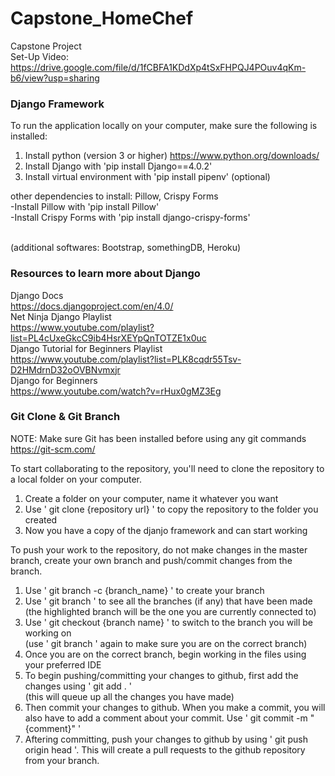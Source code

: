 # Capstone_HomeChef
Capstone Project <br>
Set-Up Video: https://drive.google.com/file/d/1fCBFA1KDdXp4tSxFHPQJ4POuv4qKm-b6/view?usp=sharing

### Django Framework
To run the application locally on your computer, make sure the following is installed:
1. Install python (version 3 or higher) https://www.python.org/downloads/
2. Install Django with 'pip install Django==4.0.2'
4. Install virtual environment with 'pip install pipenv' (optional)

other dependencies to install: Pillow, Crispy Forms <br>
-Install Pillow with 'pip install Pillow'<br>
-Install Crispy Forms with 'pip install django-crispy-forms'<br> <br>

(additional softwares: Bootstrap, somethingDB, Heroku)

### Resources to learn more about Django
Django Docs <br>
https://docs.djangoproject.com/en/4.0/ <br>
Net Ninja Django Playlist <br>
https://www.youtube.com/playlist?list=PL4cUxeGkcC9ib4HsrXEYpQnTOTZE1x0uc <br>
Django Tutorial for Beginners Playlist<br>
https://www.youtube.com/playlist?list=PLK8cqdr55Tsv-D2HMdrnD32oOVBNvmxjr<br>
Django for Beginners <br>
https://www.youtube.com/watch?v=rHux0gMZ3Eg 


### Git Clone & Git Branch
NOTE: Make sure Git has been installed before using any git commands https://git-scm.com/ <br>

To start collaborating to the repository, you'll need to clone the repository to a local folder on your computer.
1. Create a folder on your computer, name it whatever you want
2. Use ' git clone {repository url} ' to copy the repository to the folder you created
3. Now you have a copy of the djanjo framework and can start working

To push your work to the repository, do not make changes in the master branch, create your own branch and push/commit changes from the branch.
1. Use ' git branch -c {branch_name} ' to create your branch
2. Use ' git branch ' to see all the branches (if any) that have been made <br> (the highlighted branch will be the one you are currently connected to)
3. Use ' git checkout {branch name} ' to switch to the branch you will be working on <br> (use ' git branch ' again to make sure you are on the correct branch)
4. Once you are on the correct branch, begin working in the files using your preferred IDE
5. To begin pushing/committing your changes to github, first add the changes using ' git add . ' <br> (this will queue up all the changes you have made) 
6. Then commit your changes to github. When you make a commit, you will also have to add a comment about your commit. Use ' git commit -m "{comment}" '
7. Aftering committing, push your changes to github by using ' git push origin head '. This will create a pull requests to the github repository from your branch.
